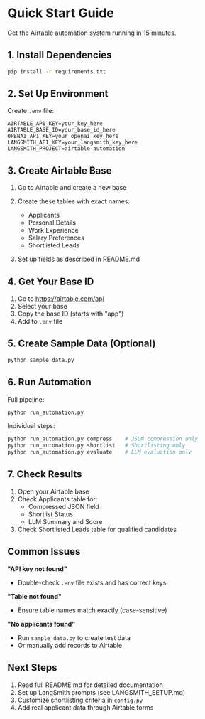 # Quick Start Guide

Get the Airtable automation system running in 15 minutes.

## 1. Install Dependencies

```bash
pip install -r requirements.txt
```

## 2. Set Up Environment

Create `.env` file:
```
AIRTABLE_API_KEY=your_key_here
AIRTABLE_BASE_ID=your_base_id_here
OPENAI_API_KEY=your_openai_key_here
LANGSMITH_API_KEY=your_langsmith_key_here
LANGSMITH_PROJECT=airtable-automation
```

## 3. Create Airtable Base

1. Go to Airtable and create a new base
2. Create these tables with exact names:
   - Applicants
   - Personal Details
   - Work Experience
   - Salary Preferences
   - Shortlisted Leads

3. Set up fields as described in README.md

## 4. Get Your Base ID

1. Go to https://airtable.com/api
2. Select your base
3. Copy the base ID (starts with "app")
4. Add to `.env` file

## 5. Create Sample Data (Optional)

```bash
python sample_data.py
```

## 6. Run Automation

Full pipeline:
```bash
python run_automation.py
```

Individual steps:
```bash
python run_automation.py compress    # JSON compression only
python run_automation.py shortlist   # Shortlisting only
python run_automation.py evaluate    # LLM evaluation only
```

## 7. Check Results

1. Open your Airtable base
2. Check Applicants table for:
   - Compressed JSON field
   - Shortlist Status
   - LLM Summary and Score
3. Check Shortlisted Leads table for qualified candidates

## Common Issues

**"API key not found"**
- Double-check `.env` file exists and has correct keys

**"Table not found"**
- Ensure table names match exactly (case-sensitive)

**"No applicants found"**
- Run `sample_data.py` to create test data
- Or manually add records to Airtable

## Next Steps

1. Read full README.md for detailed documentation
2. Set up LangSmith prompts (see LANGSMITH_SETUP.md)
3. Customize shortlisting criteria in `config.py`
4. Add real applicant data through Airtable forms

